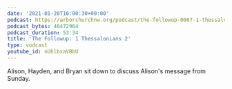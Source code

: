 ```yaml
---
date: '2021-01-20T16:00:30+00:00'
podcast: https://arborchurchnw.org/podcast/the-followup-0007-1-thessalonians-2.m4a
podcast_bytes: 40472964
podcast_duration: 53:34
title: 'The Followup: 1 Thessalonians 2'
type: vodcast
youtube_id: nUhlbxaVBbU
---
```


Alison, Hayden, and Bryan sit down to discuss Alison's message from Sunday.